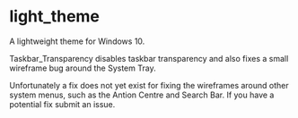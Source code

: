 # light_theme
A lightweight theme for Windows 10.

Taskbar_Transparency disables taskbar transparency and also fixes a small wireframe bug around the System Tray.

Unfortunately a fix does not yet exist for fixing the wireframes around other system menus, such as the Antion Centre and Search Bar.  If you have a potential fix submit an issue.
